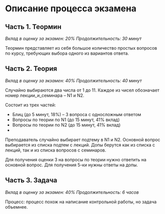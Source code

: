 # Описание процесса экзамена

## Часть 1. Теормин

*Вклад в оценку за экзамен: 20%*
*Продолжительность: 30 минут*

Теормин представляет из себя большое количество простых вопросов по курсу, требующих выбора одного из вариантов ответа.

## Часть 2. Теория

*Вклад в оценку за экзамен: 40%*
*Продолжительность: 40 минут*

Случайно выбираются два числа от 1 до 11. Каждое из чисел обозначает номер лекции_и_семинара – N1 и N2.

Состоит из трех частей:
- Блиц (до 5 минут, 18%) – 3 вопроса с односложным ответом
- Вопросы по теории по N1 (до 15 минут, 41% вклад)
- Вопросы по теории по N2 (до 15 минут, 41% вклад)
- 
Преподаватель случайно выбирает подтему в N1 и N2.
Основной вопрос выбирается из списка подтем с лекций. Допы берутся как из списка с лекций, так и из списка вопросов с семинаров.

Для получения оценки 3 на вопросы по теории нужно ответить на основной вопрос. Для получения 5-ки нужны ответы на допы.

## Часть 3. Задача

*Вклад в оценку за экзамен: 40%*
*Продолжительность: 6 часов*

Процесс:­­­­ процесс похож на напи­сание контрольной работы, но задача объемнее.


